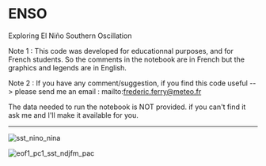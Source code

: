 # ENSO
Exploring El Niño Southern Oscillation

Note 1 : This code was developed for educationnal purposes, and for French students. So the comments in the notebook are in French but the graphics and legends are in English.

Note 2 : If you have any comment/suggestion, if you find this code useful --> please send me an email : mailto:frederic.ferry@meteo.fr

The data needed to run the notebook is NOT provided. if you can't find it ask me and I'll make it available for you.

--------------------------------------------------------------------------------------------------------------------------------------------------

![sst_nino_nina](https://user-images.githubusercontent.com/76565450/162587243-59c1f674-c05b-4d07-ae06-055609669d06.png)

![eof1_pc1_sst_ndjfm_pac](https://user-images.githubusercontent.com/76565450/162587258-58eea47f-8444-4f8d-a2bf-b5c1f7aa05de.png)
